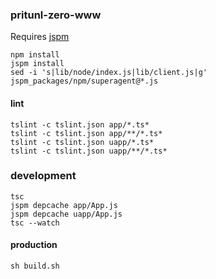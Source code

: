 ### pritunl-zero-www

Requires [jspm](https://www.npmjs.com/package/jspm)

```
npm install
jspm install
sed -i 's|lib/node/index.js|lib/client.js|g' jspm_packages/npm/superagent@*.js
```

#### lint

```
tslint -c tslint.json app/*.ts*
tslint -c tslint.json app/**/*.ts*
tslint -c tslint.json uapp/*.ts*
tslint -c tslint.json uapp/**/*.ts*
```

### development

```
tsc
jspm depcache app/App.js
jspm depcache uapp/App.js
tsc --watch
```

#### production

```
sh build.sh
```
